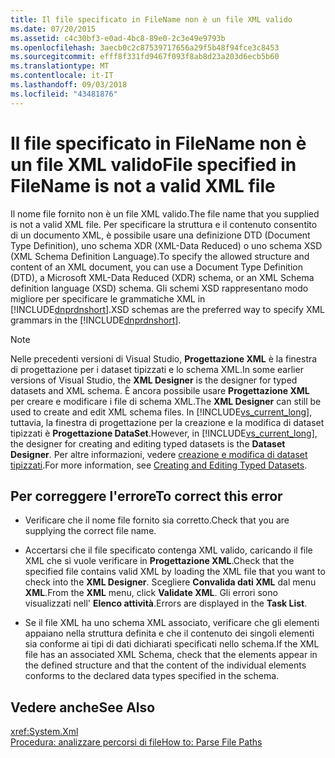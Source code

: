 ```yaml
---
title: Il file specificato in FileName non è un file XML valido
ms.date: 07/20/2015
ms.assetid: c4c30bf3-e0ad-4bc8-89e0-2c3e49e9793b
ms.openlocfilehash: 3aecb0c2c87539717656a29f5b48f94fce3c8453
ms.sourcegitcommit: efff8f331fd9467f093f8ab8d23a203d6ecb5b60
ms.translationtype: MT
ms.contentlocale: it-IT
ms.lasthandoff: 09/03/2018
ms.locfileid: "43481876"
---
```

# <a name="file-specified-in-filename-is-not-a-valid-xml-file"></a><span data-ttu-id="ce48d-102">Il file specificato in FileName non è un file XML valido</span><span class="sxs-lookup"><span data-stu-id="ce48d-102">File specified in FileName is not a valid XML file</span></span>
<span data-ttu-id="ce48d-103">Il nome file fornito non è un file XML valido.</span><span class="sxs-lookup"><span data-stu-id="ce48d-103">The file name that you supplied is not a valid XML file.</span></span> <span data-ttu-id="ce48d-104">Per specificare la struttura e il contenuto consentito di un documento XML, è possibile usare una definizione DTD (Document Type Definition), uno schema XDR (XML-Data Reduced) o uno schema XSD (XML Schema Definition Language).</span><span class="sxs-lookup"><span data-stu-id="ce48d-104">To specify the allowed structure and content of an XML document, you can use a Document Type Definition (DTD), a Microsoft XML-Data Reduced (XDR) schema, or an XML Schema definition language (XSD) schema.</span></span> <span data-ttu-id="ce48d-105">Gli schemi XSD rappresentano modo migliore per specificare le grammatiche XML in [!INCLUDE[dnprdnshort](~/includes/dnprdnshort-md.md)].</span><span class="sxs-lookup"><span data-stu-id="ce48d-105">XSD schemas are the preferred way to specify XML grammars in the [!INCLUDE[dnprdnshort](~/includes/dnprdnshort-md.md)].</span></span>  
  
> [!NOTE]
>  <span data-ttu-id="ce48d-106">Nelle precedenti versioni di Visual Studio, **Progettazione XML** è la finestra di progettazione per i dataset tipizzati e lo schema XML.</span><span class="sxs-lookup"><span data-stu-id="ce48d-106">In some earlier versions of Visual Studio, the **XML Designer** is the designer for typed datasets and XML schema.</span></span> <span data-ttu-id="ce48d-107">È ancora possibile usare **Progettazione XML** per creare e modificare i file di schema XML.</span><span class="sxs-lookup"><span data-stu-id="ce48d-107">The **XML Designer** can still be used to create and edit XML schema files.</span></span> <span data-ttu-id="ce48d-108">In [!INCLUDE[vs_current_long](~/includes/vs-current-long-md.md)], tuttavia, la finestra di progettazione per la creazione e la modifica di dataset tipizzati è **Progettazione DataSet**.</span><span class="sxs-lookup"><span data-stu-id="ce48d-108">However, in [!INCLUDE[vs_current_long](~/includes/vs-current-long-md.md)], the designer for creating and editing typed datasets is the **Dataset Designer**.</span></span> <span data-ttu-id="ce48d-109">Per altre informazioni, vedere [creazione e modifica di dataset tipizzati](/visualstudio/data-tools/creating-and-editing-typed-datasets).</span><span class="sxs-lookup"><span data-stu-id="ce48d-109">For more information, see [Creating and Editing Typed Datasets](/visualstudio/data-tools/creating-and-editing-typed-datasets).</span></span>  
  
## <a name="to-correct-this-error"></a><span data-ttu-id="ce48d-110">Per correggere l'errore</span><span class="sxs-lookup"><span data-stu-id="ce48d-110">To correct this error</span></span>  
  
-   <span data-ttu-id="ce48d-111">Verificare che il nome file fornito sia corretto.</span><span class="sxs-lookup"><span data-stu-id="ce48d-111">Check that you are supplying the correct file name.</span></span>  
  
-   <span data-ttu-id="ce48d-112">Accertarsi che il file specificato contenga XML valido, caricando il file XML che si vuole verificare in **Progettazione XML**.</span><span class="sxs-lookup"><span data-stu-id="ce48d-112">Check that the specified file contains valid XML by loading the XML file that you want to check into the **XML Designer**.</span></span> <span data-ttu-id="ce48d-113">Scegliere **Convalida dati XML** dal menu **XML**.</span><span class="sxs-lookup"><span data-stu-id="ce48d-113">From the **XML** menu, click **Validate XML**.</span></span> <span data-ttu-id="ce48d-114">Gli errori sono visualizzati nell' **Elenco attività**.</span><span class="sxs-lookup"><span data-stu-id="ce48d-114">Errors are displayed in the **Task List**.</span></span>  
  
-   <span data-ttu-id="ce48d-115">Se il file XML ha uno schema XML associato, verificare che gli elementi appaiano nella struttura definita e che il contenuto dei singoli elementi sia conforme ai tipi di dati dichiarati specificati nello schema.</span><span class="sxs-lookup"><span data-stu-id="ce48d-115">If the XML file has an associated XML Schema, check that the elements appear in the defined structure and that the content of the individual elements conforms to the declared data types specified in the schema.</span></span>  
  
## <a name="see-also"></a><span data-ttu-id="ce48d-116">Vedere anche</span><span class="sxs-lookup"><span data-stu-id="ce48d-116">See Also</span></span>  
 <xref:System.Xml>  
 [<span data-ttu-id="ce48d-117">Procedura: analizzare percorsi di file</span><span class="sxs-lookup"><span data-stu-id="ce48d-117">How to: Parse File Paths</span></span>](../../visual-basic/developing-apps/programming/drives-directories-files/how-to-parse-file-paths.md)

